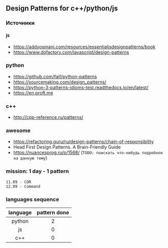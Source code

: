 ## Design Patterns for c++/python/js

### Источники 

#### js

* https://addyosmani.com/resources/essentialjsdesignpatterns/book
* https://www.dofactory.com/javascript/design-patterns

### python

* https://github.com/faif/python-patterns
* https://sourcemaking.com/design_patterns/
* https://python-3-patterns-idioms-test.readthedocs.io/en/latest/
* https://en.proft.me

### c++

* http://cpp-reference.ru/patterns/
 
### awesome

* https://refactoring.guru/ru/design-patterns/chain-of-responsibility
* Head First Design Patterns. A Brain-Friendly Guide
* https://nuancesprog.ru/p/1568/  (```TODO: поискать что-нибудь подробное на данную тему```)

### mission: 1 day - 1 pattern

```
11.09 - COR
12.09 - Command
```

### languages sequence

         
  language   | pattern done
:----------: | :----------:
python       | 2
js           | 0
c++          | 0
